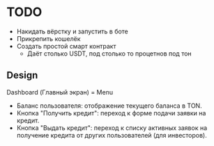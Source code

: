 # TODO

- Накидать вёрстку и запустить в боте
- Прикрепить кошелёк
- Создать простой смарт контракт
  - Даёт столько USDT, под столько то процетнов под тон

## Design

Dashboard (Главный экран) = Menu

- Баланс пользователя: отображение текущего баланса в TON.
- Кнопка "Получить кредит": переход к форме подачи заявки на кредит.
- Кнопка "Выдать кредит": переход к списку активных заявок на получение
  кредита от других пользователей (для инвесторов).
